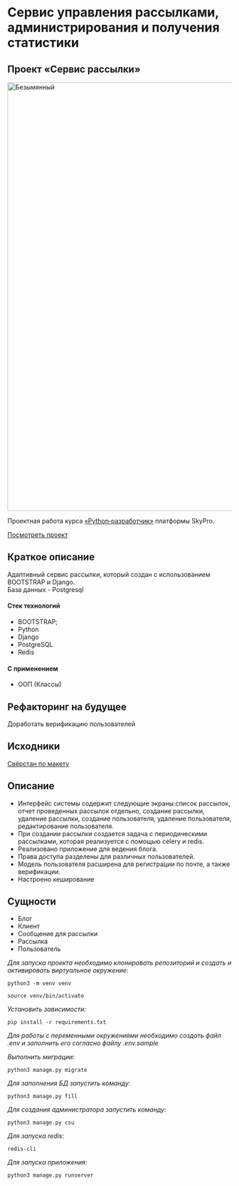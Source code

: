 # Cервис управления рассылками, администрирования и получения статистики 
## Проект «Сервис рассылки»

<img width="960" alt="Безымянный" src="https://github.com/GalinaTsoktoeva/mailing_list/assets/5502809/6614a3c4-f723-4929-89db-cf268669cf57">

Проектная работа курса [«Python‑разработчик»](https://sky.pro/courses/programming/python-web-course) платформы SkyPro.   

[Посмотреть проект](https://github.com/GalinaTsoktoeva/mailing_list/)
## Краткое описание
Адаптивный сервис рассылки, который создан с использованием BOOTSTRAP и Django.   
База данных - Postgresql
#### Стек технологий
  * BOOTSTRAP;
  * Python
  * Django
  * PostgreSQL
  * Redis
#### С применением
  * ООП (Классы)
## Рефакторинг на будущее
Доработать верификацию пользователей
## Исходники
[Свёрстан по макету](https://getbootstrap.com/docs/5.0/examples/album/)

## Описание
* Интерфейс системы содержит следующие экраны:список рассылок, отчет проведенных рассылок отдельно, создание рассылки,
  удаление рассылки, создание пользователя, удаление пользователя, редактирование пользователя.
* При создании рассылки создается задача с периодическими рассылками, которая реализуется с помощью celery и redis.
* Реализовано приложение для ведения блога.
* Права доступа разделены для различных пользователей.
* Модель пользователя расширена для регистрации по почте, а также верификации.
* Настроено кеширование
## Сущности
* Блог
* Клиент
* Сообщение для рассылки
* Рассылка
* Пользователь

_Для запуска проекта необходимо клонировать репозиторий и создать и активировать виртуальное окружение:_ 
```
python3 -m venv venv

source venv/bin/activate
```
_Установить зависимости:_
```
pip install -r requirements.txt
```
_Для работы с переменными окружениями необходимо создать файл .env и заполнить его согласно файлу .env.sample_

_Выполнить миграции:_
```
python3 manage.py migrate
```
_Для заполнения БД запустить команду:_

```
python3 manage.py fill
```

_Для создания администратора запустить команду:_

```
python3 manage.py csu
```

_Для запуска redis_:

```
redis-cli
```

_Для запуска приложения:_

```
python3 manage.py runserver
```
